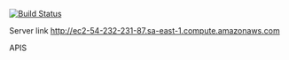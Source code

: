 [![Build Status](https://travis-ci.org/guiconti/nonamecardgame.svg?branch=master)](https://travis-ci.org/guiconti/nonamecardgame)

Server link
http://ec2-54-232-231-87.sa-east-1.compute.amazonaws.com

APIS

